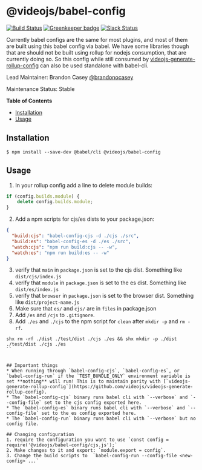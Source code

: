 # @videojs/babel-config

[![Build Status](https://travis-ci.org/videojs/babel-config.svg?branch=master)](https://travis-ci.org/videojs/babel-config)
[![Greenkeeper badge](https://badges.greenkeeper.io/videojs/babel-config.svg)](https://greenkeeper.io/)
[![Slack Status](http://slack.videojs.com/badge.svg)](http://slack.videojs.com)

Currently babel configs are the same for most plugins, and most of them are built using this babel config via babel. We have some libraries though that are should not be built using rollup for nodejs consumption, that are currently doing so. So this config while still consumed by [videojs-generate-rollup-config](https://github.com/videojs/videojs-generate-rollup-config) can also be used standalone with babel-cli.

Lead Maintainer: Brandon Casey [@brandonocasey](https://github.com/brandonocasey)

Maintenance Status: Stable


<!-- START doctoc generated TOC please keep comment here to allow auto update -->
<!-- DON'T EDIT THIS SECTION, INSTEAD RE-RUN doctoc TO UPDATE -->
**Table of Contents**

- [Installation](#installation)
- [Usage](#usage)

<!-- END doctoc generated TOC please keep comment here to allow auto update -->

## Installation

```
$ npm install --save-dev @babel/cli @videojs/babel-config
```


## Usage

1. In your rollup config add a line to delete module builds:
```js
if (config.builds.module) {
	delete config.builds.module;
}
```
2. Add a npm scripts for cjs/es dists to your package.json:

```json
{
  "build:cjs": "babel-config-cjs -d ./cjs ./src",
  "build:es": "babel-config-es -d ./es ./src",
  "watch:cjs": "npm run build:cjs -- -w",
  "watch:es": "npm run build:es -- -w"
}
```

3. verify that `main` in `package.json` is set to the cjs dist. Something like `dist/cjs/index.js`
4. verify that `module` in `package.json` is set to the es dist. Something like `dist/es/index.js`
5. verify that `browser` in `package.json` is set to the browser dist. Something like `dist/project-name.js`
6. Make sure that `es/` and `cjs/` are in `files` in package.json
7. Add `/es` and `/cjs` to `.gitignore`.
8. Add `./es` and `./cjs` to the npm script for `clean` after `mkdir -p` and `rm -rf`.
```
shx rm -rf ./dist ./test/dist ./cjs ./es && shx mkdir -p ./dist ./test/dist ./cjs ./es
``


## Important things
* When running through `babel-config-cjs`, `babel-config-es`, or `babel-config-run` if the `TEST_BUNDLE_ONLY` environment variable is set **nothing** will run! This is to maintain parity with [`videojs-generate-rollup-config`](https://github.com/videojs/videojs-generate-rollup-config).
* The `babel-config-cjs` binary runs babel cli with `--verbose` and `--config-file` set to the cjs config exported here.
* The `babel-config-es` binary runs babel cli with `--verbose` and `--config-file` set to the es config exported here.
* The `babel-config-run` binary runs babel cli with `--verbose` but no config file.

## Changing configuration
1. require the configuration you want to use `const config = require('@videojs/babel-config/cjs.js');`
2. Make changes to it and export: `module.export = config`.
3. Change the build scripts to  `babel-config-run --config-file <new-config> ...`
